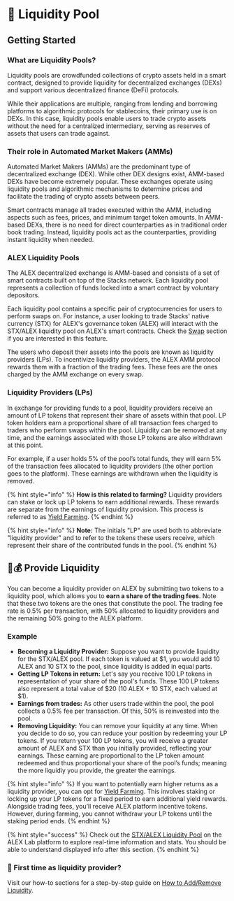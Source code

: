 # 🐋 Liquidity Pool

## Getting Started

### What are Liquidity Pools?

Liquidity pools are crowdfunded collections of crypto assets held in a smart contract, designed to provide liquidity for decentralized exchanges (DEXs) and support various decentralized finance (DeFi) protocols.

While their applications are multiple, ranging from lending and borrowing platforms to algorithmic protocols for stablecoins, their primary use is on DEXs. In this case, liquidity pools enable users to trade crypto assets without the need for a centralized intermediary, serving as reserves of assets that users can trade against.

### Their role in Automated Market Makers (AMMs)

Automated Market Makers (AMMs) are the predominant type of decentralized exchange (DEX). While other DEX designs exist, AMM-based DEXs have become extremely popular. These exchanges operate using liquidity pools and algorithmic mechanisms to determine prices and facilitate the trading of crypto assets between peers.

Smart contracts manage all trades executed within the AMM, including aspects such as fees, prices, and minimum target token amounts. In AMM-based DEXs, there is no need for direct counterparties as in traditional order book trading. Instead, liquidity pools act as the counterparties, providing instant liquidity when needed.

### ALEX Liquidity Pools

The ALEX decentralized exchange is AMM-based and consists of a set of smart contracts built on top of the Stacks network. Each liquidity pool represents a collection of funds locked into a smart contract by voluntary depositors.

Each liquidity pool contains a specific pair of cryptocurrencies for users to perform swaps on. For instance, a user looking to trade Stacks' native currency (STX) for ALEX's governance token (ALEX) will interact with the STX/ALEX liquidity pool on ALEX's smart contracts. Check the [Swap](../swap.md) section if you are interested in this feature.

The users who deposit their assets into the pools are known as liquidity providers (LPs). To incentivize liquidity providers, the ALEX AMM protocol rewards them with a fraction of the trading fees. These fees are the ones charged by the AMM exchange on every swap.

### Liquidity Providers (LPs)

In exchange for providing funds to a pool, liquidity providers receive an amount of LP tokens that represent their share of assets within that pool. LP token holders earn a proportional share of all transaction fees charged to traders who perform swaps within the pool. Liquidity can be removed at any time, and the earnings associated with those LP tokens are also withdrawn at this point.

For example, if a user holds 5% of the pool’s total funds, they will earn 5% of the transaction fees allocated to liquidity providers (the other portion goes to the platform). These earnings are withdrawn when the liquidity is removed.

{% hint style="info" %}
**How is this related to farming?** Liquidity providers can stake or lock up LP tokens to earn additional rewards. These rewards are separate from the earnings of liquidity provision. This process is referred to as [Yield Farming](../farm.md).
{% endhint %}

{% hint style="info" %}
**Note:** The initials "LP" are used both to abbreviate "liquidity provider" and to refer to the tokens these users receive, which represent their share of the contributed funds in the pool.
{% endhint %}

## 🫴💰 Provide Liquidity

You can become a liquidity provider on ALEX by submitting two tokens to a liquidity pool, which allows you to **earn a share of the trading fees**. Note that these two tokens are the ones that constitute the pool. The trading fee rate is 0.5% per transaction, with 50% allocated to liquidity providers and the remaining 50% going to the ALEX platform.

### Example

- **Becoming a Liquidity Provider:** Suppose you want to provide liquidity for the STX/ALEX pool. If each token is valued at \$1, you would add 10 ALEX and 10 STX to the pool, since liquidity is added in equal parts.
- **Getting LP Tokens in return:** Let's say you receive 100 LP tokens in representation of your share of the pool's funds. These 100 LP tokens also represent a total value of \$20 (10 ALEX + 10 STX, each valued at \$1).
- **Earnings from trades:** As other users trade within the pool, the pool collects a 0.5% fee per transaction. Of this, 50% is reinvested into the pool.
- **Removing Liquidity:** You can remove your liquidity at any time. When you decide to do so, you can reduce your position by redeeming your LP tokens. If you return your 100 LP tokens, you will receive a greater amount of ALEX and STX than you initially provided, reflecting your earnings. These earning are proportional to the LP token amount redeemed and thus proportional your share of the pool’s funds; meaning the more liquidiy you provide, the greater the earnings.

{% hint style="info" %}
If you want to potentially earn higher returns as a liquidity provider, you can opt for [Yield Farming](../farm.md). This involves staking or locking up your LP tokens for a fixed period to earn additional yield rewards. Alongside trading fees, you’ll receive ALEX platform incentive tokens. However, during farming, you cannot withdraw your LP tokens until the staking period ends.
{% endhint %}

{% hint style="success" %}
Check out the [STX/ALEX Liquidity Pool](https://app.alexlab.co/pool/token-amm-pool-v2-01:token-wstx,age000-governance-token,1e8) on the ALEX Lab platform to explore real-time information and stats. You should be able to understand displayed info after this section.
{% endhint %}

### 🙋 First time as liquidity provider? 

Visit our how-to sections for a step-by-step guide on [How to Add/Remove Liquidity](https://docs.alexlab.co/how-to/how-to-add-remove-liquidity). 